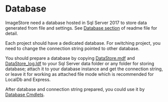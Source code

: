 # Database
ImageStore need a database hosted in Sql Server 2017 to store data generated from file and settings. See [Database section](../../README.md#database) of readme file for detail.

Each project should have a dedicated database. For switching project, you need to change the connection string pointed to other database.

You should prepare a database by copying [DataStore.mdf](../../ImageStore/ImageStore/DataStore.mdf) and [DataStore_log.ldf](../../ImageStore/ImaegStore/Database_log.ldf) to your Sql Server data folder or any folder for storing database; attach it to your database instance and get the connection string, or leave it for working as attached file mode which is recommended for LocalDb and Express.

After database and connection string prepared, you could use it by [Database Cmdlets](../cmdlet/cmdlets.md#database).
